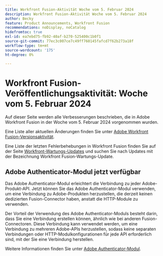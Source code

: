 ```yaml
---
title: Workfront Fusion-Aktivität Woche vom 5. Februar 2024
description: Workfront Fusion-Aktivität Woche vom 5. Februar 2024
author: Becky
feature: Product Announcements, Workfront Fusion
recommendations: noDisplay, noCatalog
hidefromtoc: true
exl-id: ea7ebd75-fb92-40af-b270-525400c1b0f1
source-git-commit: 77ec3c007ce7c49ff760145fafcd7f62b273a18f
workflow-type: tm+mt
source-wordcount: '175'
ht-degree: 0%

---
```


# Workfront Fusion-Veröffentlichungsaktivität: Woche vom 5. Februar 2024

Auf dieser Seite werden alle Verbesserungen beschrieben, die in Adobe Workfront Fusion in der Woche vom 5. Februar 2024 vorgenommen wurden.

Eine Liste aller aktuellen Änderungen finden Sie unter [Adobe Workfront Fusion-Versionsaktivität](/help/workfront-fusion/fusion-product-releases/fusion-release-activity.md).

Eine Liste der letzten Fehlerbehebungen in Workfront Fusion finden Sie auf der Seite [Workfront-Wartungs-Updates](https://experienceleague.adobe.com/docs/workfront-known-issues/releases/current-updates.html?lang=de) und suchen Sie nach Updates mit der Bezeichnung Workfront Fusion-Wartungs-Update.

## Adobe Authenticator-Modul jetzt verfügbar

Das Adobe Authenticator-Modul erleichtert die Verbindung zu jeder Adobe-Produkt-API. Jetzt können Sie das Adobe Authenticator-Modul verwenden, um eine Verbindung zu Adobe-Produkten herzustellen, die derzeit keinen dedizierten Fusion-Connector haben, anstatt die HTTP-Module zu verwenden.

Der Vorteil der Verwendung des Adobe Authenticator-Moduls besteht darin, dass Sie eine Verbindung erstellen können, ähnlich wie bei anderen Fusion-Connectoren. Diese Verbindung kann verwendet werden, um eine Verbindung zu mehreren Adobe-APIs herzustellen, sodass keine separaten Verbindungen oder HTTP-Modulkonfigurationen für jede API erforderlich sind, mit der Sie eine Verbindung herstellen.

Weitere Informationen finden Sie unter [Adobe Authenticator-Modul](/help/workfront-fusion/references/apps-and-modules/adobe-connectors/adobe-authenticator-modules.md).
